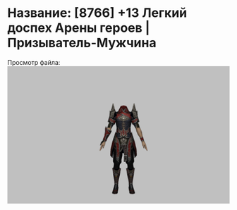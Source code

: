 # Название: [8766] +13 Легкий доспех Арены героев | Призыватель-Мужчина

Просмотр файла:
![p080031.png](p080031.png)
